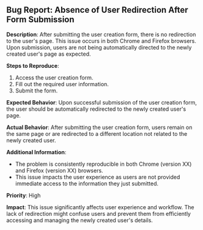 ## Bug Report: Absence of User Redirection After Form Submission

**Description**:
After submitting the user creation form, there is no redirection to the user's page. This issue occurs in both Chrome and Firefox browsers. Upon submission, users are not being automatically directed to the newly created user's page as expected.

**Steps to Reproduce**:
1. Access the user creation form.
2. Fill out the required user information.
3. Submit the form.

**Expected Behavior**:
Upon successful submission of the user creation form, the user should be automatically redirected to the newly created user's page.

**Actual Behavior**:
After submitting the user creation form, users remain on the same page or are redirected to a different location not related to the newly created user.

**Additional Information**:
- The problem is consistently reproducible in both Chrome (version XX) and Firefox (version XX) browsers.
- This issue impacts the user experience as users are not provided immediate access to the information they just submitted.

**Priority**: High

**Impact**:
This issue significantly affects user experience and workflow. The lack of redirection might confuse users and prevent them from efficiently accessing and managing the newly created user's details.

